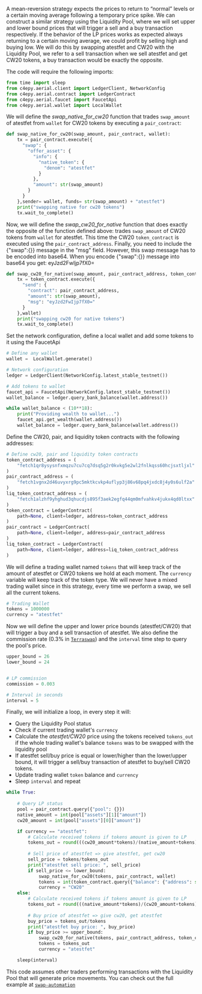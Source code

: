 A mean-reversion strategy expects the prices to return to “normal” levels or a certain moving average following a temporary price spike. We can construct a similar strategy using the Liquidity Pool, where we will set upper and lower bound prices that will trigger a sell and a buy transaction respectively. If the behavior of the LP prices works as expected always returning to a certain moving average, we could profit by selling high and buying low. We will do this by swapping atestfet and CW20 with the Liquidity Pool, we refer to a sell transaction when we sell atestfet and get CW20 tokens, a buy transaction would be exactly the opposite.

The code will require the following imports:

```python
from time import sleep
from c4epy.aerial.client import LedgerClient, NetworkConfig
from c4epy.aerial.contract import LedgerContract
from c4epy.aerial.faucet import FaucetApi
from c4epy.aerial.wallet import LocalWallet
```

We will define the *swap_native_for_cw20* function that trades `swap_amount` of atestfet from `wallet` for CW20 tokens by executing a `pair_contract`:


```python
def swap_native_for_cw20(swap_amount, pair_contract, wallet):
    tx = pair_contract.execute({
      "swap": {
        "offer_asset": {
          "info": {
            "native_token": {
              "denom": "atestfet"
            }
          },
          "amount": str(swap_amount)
        }
      }
    },sender= wallet, funds= str(swap_amount) + "atestfet")
    print("swapping native for cw20 tokens")
    tx.wait_to_complete()
```
Now, we will define the *swap_cw20_for_native* function that does exactly the opposite of the function defined above: trades `swap_amount` of CW20 tokens from `wallet` for atestfet. This time the CW20 `token_contract` is executed using the `pair_contract_address`. Finally, you need to include the {"swap":{}} message in the "msg" field. However, this swap message has to be encoded into base64. When you encode {"swap":{}} message into base64 you get: eyJzd2FwIjp7fX0=

```python
def swap_cw20_for_native(swap_amount, pair_contract_address, token_contract, wallet):
    tx = token_contract.execute({
      "send": {
        "contract": pair_contract_address,
        "amount": str(swap_amount),
        "msg": "eyJzd2FwIjp7fX0="
      }
    },wallet)
    print("swapping cw20 for native tokens")
    tx.wait_to_complete()
```
Set the network configuration, define a local wallet and add some tokens to it using the FaucetApi

```python
# Define any wallet
wallet =  LocalWallet.generate()

# Network configuration
ledger = LedgerClient(NetworkConfig.latest_stable_testnet())

# Add tokens to wallet
faucet_api = FaucetApi(NetworkConfig.latest_stable_testnet())
wallet_balance = ledger.query_bank_balance(wallet.address())

while wallet_balance < (10**18):
    print("Providing wealth to wallet...")
    faucet_api.get_wealth(wallet.address())
    wallet_balance = ledger.query_bank_balance(wallet.address())

```
Define the CW20, pair, and liquidity token contracts with the following addresses:

```python
# Define cw20, pair and liquidity token contracts
token_contract_address = (
    "fetch1qr8ysysnfxmqzu7cu7cq7dsq5g2r0kvkg5e2wl2fnlkqss60hcjsxtljxl"
)
pair_contract_address = (
    "fetch1vgnx2d46uvyxrg9pc5mktkcvkp4uflyp3j86v68pq4jxdc8j4y0s6ulf2a"
)
liq_token_contract_address = (
    "fetch1alzhf9yhghud3qhucdjs895f3aek2egfq44qm0mfvahkv4jukx4qd0ltxx"
)
token_contract = LedgerContract(
    path=None, client=ledger, address=token_contract_address
)
pair_contract = LedgerContract(
    path=None, client=ledger, address=pair_contract_address
)
liq_token_contract = LedgerContract(
    path=None, client=ledger, address=liq_token_contract_address
)
```

We will define a trading wallet named `tokens` that will keep track of the amount of atestfet or CW20 tokens we hold at each moment. The `currency` variable will keep track of the token type. We will never have a mixed trading wallet since in this strategy, every time we perform a swap, we sell all the current tokens.

```python
# Trading Wallet
tokens = 1000000
currency = "atestfet"
```

Now we will define the upper and lower price bounds (atestfet/CW20) that will trigger a buy and a sell transaction of atestfet. We also define the commission rate (0.3% in [`Terraswap`](https://docs.terraswap.io/docs/introduction/trading-fees/)) and the `interval` time step to query the pool's price.

```python
upper_bound = 26
lower_bound = 24


# LP commission
commission = 0.003

# Interval in seconds
interval = 5
```
Finally, we will initialize a loop, in every step it will:

* Query the Liquidity Pool status
* Check if current trading wallet's `currency`
* Calculate the *atestfet/CW20* price using the tokens received `tokens_out` if the whole trading wallet's balance `tokens` was to be swapped with the liquidity pool
* If atestfet sell/buy price is equal or lower/higher than the lower/upper bound, it will trigger a sell/buy transaction of atestfet to buy/sell CW20 tokens.
* Update trading wallet `token` balance and `currency`
* Sleep `interval` and repeat

```python
while True:
    
    # Query LP status
    pool = pair_contract.query({"pool": {}})
    native_amount = int(pool["assets"][1]["amount"])
    cw20_amount = int(pool["assets"][0]["amount"])

    if currency == "atestfet":
        # Calculate received tokens if tokens amount is given to LP
        tokens_out = round(((cw20_amount*tokens)/(native_amount+tokens))*(1-commission))
        
        # Sell price of atestfet => give atestfet, get cw20
        sell_price = tokens/tokens_out
        print("atestfet sell price: ", sell_price)
        if sell_price <= lower_bound:
            swap_native_for_cw20(tokens, pair_contract, wallet)
            tokens = int(token_contract.query({"balance": {"address": str(wallet.address())}})["balance"])
            currency = "CW20"
    else:
        # Calculate received tokens if tokens amount is given to LP
        tokens_out = round(((native_amount*tokens)/(cw20_amount+tokens))*(1-commission))
        
        # Buy price of atestfet => give cw20, get atestfet
        buy_price = tokens_out/tokens
        print("atestfet buy price: ", buy_price)
        if buy_price >= upper_bound:
            swap_cw20_for_native(tokens, pair_contract_address, token_contract, wallet)
            tokens = tokens_out
            currency = "atestfet"

    sleep(interval)
```

This code assumes other traders performing transactions with the Liquidity Pool that will generate price movements.
You can check out the full example at [`swap-automation`](https://github.com/fetchai/cosmpy/blob/develop/examples/aerial_swap_automation.py)